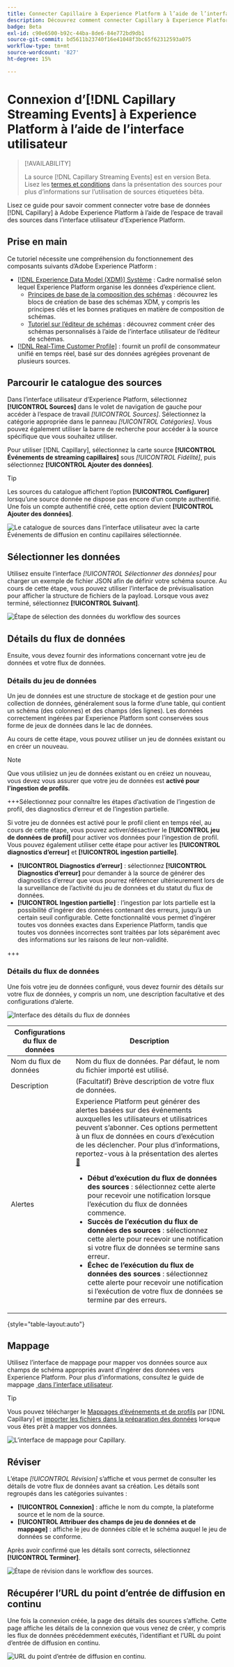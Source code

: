 ```yaml
---
title: Connecter Capillaire à Experience Platform à l’aide de l’interface utilisateur
description: Découvrez comment connecter Capillary à Experience Platform à l’aide de l’interface utilisateur
badge: Beta
exl-id: c90e6500-b92c-44ba-8de6-84e772bd9db1
source-git-commit: bd5611b23740f16e41048f3bc65f62312593a075
workflow-type: tm+mt
source-wordcount: '827'
ht-degree: 15%

---
```


# Connexion d’[!DNL Capillary Streaming Events] à Experience Platform à l’aide de l’interface utilisateur

>[!AVAILABILITY]
>
>La source [!DNL Capillary Streaming Events] est en version Beta. Lisez les [termes et conditions](../../../../home.md#terms-and-conditions) dans la présentation des sources pour plus d’informations sur l’utilisation de sources étiquetées bêta.

Lisez ce guide pour savoir comment connecter votre base de données [!DNL Capillary] à Adobe Experience Platform à l’aide de l’espace de travail des sources dans l’interface utilisateur d’Experience Platform.

## Prise en main

Ce tutoriel nécessite une compréhension du fonctionnement des composants suivants d’Adobe Experience Platform : 

* [[!DNL Experience Data Model (XDM)] Système](../../../../../xdm/home.md) : Cadre normalisé selon lequel Experience Platform organise les données d’expérience client. 
   * [Principes de base de la composition des schémas](../../../../../xdm/schema/composition.md) : découvrez les blocs de création de base des schémas XDM, y compris les principes clés et les bonnes pratiques en matière de composition de schémas.
   * [Tutoriel sur l’éditeur de schémas](../../../../../xdm/tutorials/create-schema-ui.md) : découvrez comment créer des schémas personnalisés à l’aide de l’interface utilisateur de l’éditeur de schémas.
* [[!DNL Real-Time Customer Profile]](../../../../../profile/home.md) : fournit un profil de consommateur unifié en temps réel, basé sur des données agrégées provenant de plusieurs sources.

## Parcourir le catalogue des sources

Dans l’interface utilisateur d’Experience Platform, sélectionnez **[!UICONTROL Sources]** dans le volet de navigation de gauche pour accéder à l’espace de travail *[!UICONTROL Sources]*. Sélectionnez la catégorie appropriée dans le panneau *[!UICONTROL Catégories]*. Vous pouvez également utiliser la barre de recherche pour accéder à la source spécifique que vous souhaitez utiliser.

Pour utiliser [!DNL Capillary], sélectionnez la carte source **[!UICONTROL Événements de streaming capillaires]** sous *[!UICONTROL Fidélité]*, puis sélectionnez **[!UICONTROL Ajouter des données]**.

>[!TIP]
>
>Les sources du catalogue affichent l’option **[!UICONTROL Configurer]** lorsqu’une source donnée ne dispose pas encore d’un compte authentifié. Une fois un compte authentifié créé, cette option devient **[!UICONTROL Ajouter des données]**.

![Le catalogue de sources dans l’interface utilisateur avec la carte Événements de diffusion en continu capillaires sélectionnée.](../../../../images/tutorials/create/capillary/catalog.png)

## Sélectionner les données

Utilisez ensuite l’interface *[!UICONTROL Sélectionner des données]* pour charger un exemple de fichier JSON afin de définir votre schéma source. Au cours de cette étape, vous pouvez utiliser l’interface de prévisualisation pour afficher la structure de fichiers de la payload. Lorsque vous avez terminé, sélectionnez **[!UICONTROL Suivant]**.

![Étape de sélection des données du workflow des sources](../../../../images/tutorials/create/capillary/select-data.png)

## Détails du flux de données

Ensuite, vous devez fournir des informations concernant votre jeu de données et votre flux de données.

### Détails du jeu de données

Un jeu de données est une structure de stockage et de gestion pour une collection de données, généralement sous la forme d’une table, qui contient un schéma (des colonnes) et des champs (des lignes). Les données correctement ingérées par Experience Platform sont conservées sous forme de jeux de données dans le lac de données.

Au cours de cette étape, vous pouvez utiliser un jeu de données existant ou en créer un nouveau.

>[!NOTE]
>
>Que vous utilisiez un jeu de données existant ou en créiez un nouveau, vous devez vous assurer que votre jeu de données est **activé pour l’ingestion de profils**.

+++Sélectionnez pour connaître les étapes d’activation de l’ingestion de profil, des diagnostics d’erreur et de l’ingestion partielle.

Si votre jeu de données est activé pour le profil client en temps réel, au cours de cette étape, vous pouvez activer/désactiver le **[!UICONTROL jeu de données de profil]** pour activer vos données pour l’ingestion de profil. Vous pouvez également utiliser cette étape pour activer les **[!UICONTROL diagnostics d’erreur]** et **[!UICONTROL ingestion partielle]**.

* **[!UICONTROL Diagnostics d’erreur]** : sélectionnez **[!UICONTROL Diagnostics d’erreur]** pour demander à la source de générer des diagnostics d’erreur que vous pourrez référencer ultérieurement lors de la surveillance de l’activité du jeu de données et du statut du flux de données.
* **[!UICONTROL Ingestion partielle]** : l’ingestion par lots partielle est la possibilité d’ingérer des données contenant des erreurs, jusqu’à un certain seuil configurable. Cette fonctionnalité vous permet d’ingérer toutes vos données exactes dans Experience Platform, tandis que toutes vos données incorrectes sont traitées par lots séparément avec des informations sur les raisons de leur non-validité.

+++

### Détails du flux de données

Une fois votre jeu de données configuré, vous devez fournir des détails sur votre flux de données, y compris un nom, une description facultative et des configurations d’alerte.

![Interface des détails du flux de données](../../../../images/tutorials/create/capillary/dataflow-detail.png)

| Configurations du flux de données | Description |
| --- | --- |
| Nom du flux de données | Nom du flux de données.  Par défaut, le nom du fichier importé est utilisé. |
| Description | (Facultatif) Brève description de votre flux de données. |
| Alertes | Experience Platform peut générer des alertes basées sur des événements auxquelles les utilisateurs et utilisatrices peuvent s’abonner. Ces options permettent à un flux de données en cours d’exécution de les déclencher.  Pour plus d’informations, reportez-vous à la présentation des alertes [&#128279;](../../alerts.md) <ul><li>**Début d’exécution du flux de données des sources** : sélectionnez cette alerte pour recevoir une notification lorsque l’exécution du flux de données commence.</li><li>**Succès de l’exécution du flux de données des sources** : sélectionnez cette alerte pour recevoir une notification si votre flux de données se termine sans erreur.</li><li>**Échec de l’exécution du flux de données des sources** : sélectionnez cette alerte pour recevoir une notification si l’exécution de votre flux de données se termine par des erreurs.</li></ul> |

{style="table-layout:auto"}

## Mappage

Utilisez l’interface de mappage pour mapper vos données source aux champs de schéma appropriés avant d’ingérer des données vers Experience Platform. Pour plus d’informations, consultez le guide de mappage [&#x200B; dans l’interface utilisateur](../../../../../data-prep/ui/mapping.md).

>[!TIP]
>
>Vous pouvez télécharger le [Mappages d’événements et de profils](../../../../images/tutorials/create/capillary/mappings.zip) par [!DNL Capillary] et [importer les fichiers dans la préparation des données](../../../../../data-prep/ui/mapping.md#import-mapping) lorsque vous êtes prêt à mapper vos données.

![L’interface de mappage pour Capillary.](../../../../images/tutorials/create/capillary/mappings.png)

## Réviser

L’étape *[!UICONTROL Révision]* s’affiche et vous permet de consulter les détails de votre flux de données avant sa création. Les détails sont regroupés dans les catégories suivantes :

* **[!UICONTROL Connexion]** : affiche le nom du compte, la plateforme source et le nom de la source.
* **[!UICONTROL Attribuer des champs de jeu de données et de mappage]** : affiche le jeu de données cible et le schéma auquel le jeu de données se conforme.

Après avoir confirmé que les détails sont corrects, sélectionnez **[!UICONTROL Terminer]**.

![Étape de révision dans le workflow des sources.](../../../../images/tutorials/create/capillary/review.png)

## Récupérer l’URL du point d’entrée de diffusion en continu

Une fois la connexion créée, la page des détails des sources s’affiche. Cette page affiche les détails de la connexion que vous venez de créer, y compris les flux de données précédemment exécutés, l’identifiant et l’URL du point d’entrée de diffusion en continu.

![URL du point d’entrée de diffusion en continu.](../../../../images/tutorials/create/capillary/endpoint-url.png)
